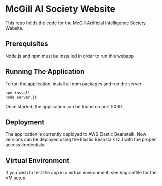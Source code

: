 # McGill AI Society Website

This repo holds the code for the McGill Artificial Intelligence Society Website.

## Prerequisites

Node.js and npm must be installed in order to run this webapp

## Running The Application

To run the application, install all npm packages and run the server

```
npm install
node server.js
```

Once started, the application can be found on port 5000.

## Deployment

The application is currently deployed to AWS Elastic Beanstalk.
New versions can be deployed using the Elastic Beanstalk CLI with the proper access credentials.

## Virtual Environment

If you wish to test the app in a virtual environment, see Vagrantfile for the VM setup.

